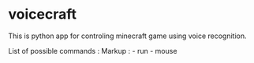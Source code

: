 # voicecraft
This is python app for controling minecraft game using voice recognition.

List of possible commands :
 Markup : - run
          - mouse
